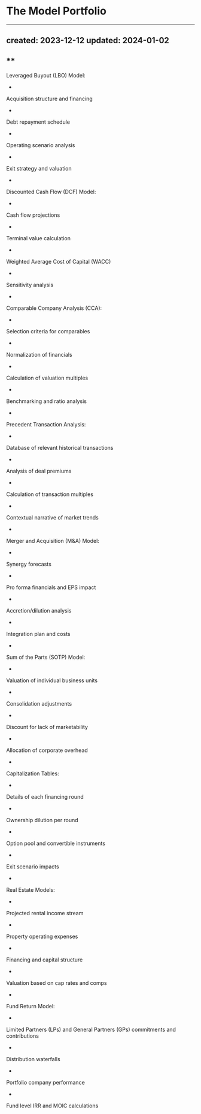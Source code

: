 # The Model Portfolio

---
created: 2023-12-12
updated: 2024-01-02
---

**
- 
Leveraged Buyout (LBO) Model:

- 
Acquisition structure and financing

- 
Debt repayment schedule

- 
Operating scenario analysis

- 
Exit strategy and valuation

- 
Discounted Cash Flow (DCF) Model:

- 
Cash flow projections

- 
Terminal value calculation

- 
Weighted Average Cost of Capital (WACC)

- 
Sensitivity analysis

- 
Comparable Company Analysis (CCA):

- 
Selection criteria for comparables

- 
Normalization of financials

- 
Calculation of valuation multiples

- 
Benchmarking and ratio analysis

- 
Precedent Transaction Analysis:

- 
Database of relevant historical transactions

- 
Analysis of deal premiums

- 
Calculation of transaction multiples

- 
Contextual narrative of market trends

- 
Merger and Acquisition (M&A) Model:

- 
Synergy forecasts

- 
Pro forma financials and EPS impact

- 
Accretion/dilution analysis

- 
Integration plan and costs

- 
Sum of the Parts (SOTP) Model:

- 
Valuation of individual business units

- 
Consolidation adjustments

- 
Discount for lack of marketability

- 
Allocation of corporate overhead

- 
Capitalization Tables:

- 
Details of each financing round

- 
Ownership dilution per round

- 
Option pool and convertible instruments

- 
Exit scenario impacts

- 
Real Estate Models:

- 
Projected rental income stream

- 
Property operating expenses

- 
Financing and capital structure

- 
Valuation based on cap rates and comps

- 
Fund Return Model:

- 
Limited Partners (LPs) and General Partners (GPs) commitments and contributions

- 
Distribution waterfalls

- 
Portfolio company performance

- 
Fund level IRR and MOIC calculations
